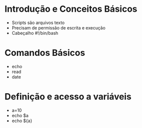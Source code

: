 # Introdução e Conceitos Básicos

* Scripts são arquivos texto
* Precisam de permissão de escrita e execução
* Cabeçalho #!/bin/bash

# Comandos Básicos

* echo
* read
* date

# Definição e acesso a variáveis

* a=10
* echo $a
* echo ${a}
